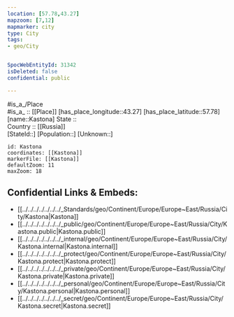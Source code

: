 ```yaml
---
location: [57.78,43.27] 
mapzoom: [7,12] 
mapmarker: city 
type: City
tags:
- geo/City


SpocWebEntityId: 31342
isDeleted: false
confidential: public

---
```

#is_a_/Place  
#is_a_ :: [[Place]] 
[has_place_longitude::43.27] 
[has_place_latitude::57.78] 
[name::Kastona] 
State ::  
Country :: [[Russia]]  
[StateId::] 
[Population::] 
[Unknown::] 


```leaflet
id: Kastona
coordinates: [[Kastona]] 
markerFile: [[Kastona]] 
defaultZoom: 11 
maxZoom: 18
```


## Confidential Links & Embeds: 
- [[../../../../../../../_Standards/geo/Continent/Europe/Europe~East/Russia/City/Kastona|Kastona]] 
- [[../../../../../../../_public/geo/Continent/Europe/Europe~East/Russia/City/Kastona.public|Kastona.public]] 
- [[../../../../../../../_internal/geo/Continent/Europe/Europe~East/Russia/City/Kastona.internal|Kastona.internal]] 
- [[../../../../../../../_protect/geo/Continent/Europe/Europe~East/Russia/City/Kastona.protect|Kastona.protect]] 
- [[../../../../../../../_private/geo/Continent/Europe/Europe~East/Russia/City/Kastona.private|Kastona.private]] 
- [[../../../../../../../_personal/geo/Continent/Europe/Europe~East/Russia/City/Kastona.personal|Kastona.personal]] 
- [[../../../../../../../_secret/geo/Continent/Europe/Europe~East/Russia/City/Kastona.secret|Kastona.secret]] 
